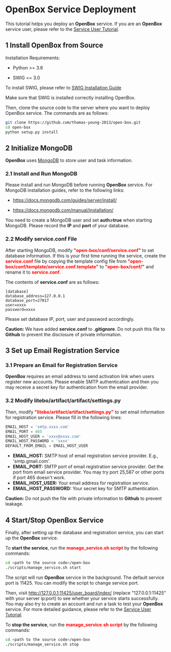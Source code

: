 # OpenBox Service Deployment

This tutorial helps you deploy an **OpenBox** service. If you are an **OpenBox** service user, please refer to 
the [Service User Tutorial](./service_tutorial).


## 1 Install OpenBox from Source

Installation Requirements:

+ Python >= 3.6

+ SWIG == 3.0

To install SWIG, please refer to [SWIG Installation Guide](../installation/install_swig.md)

Make sure that SWIG is installed correctly installing OpenBox.

Then, clone the source code to the server where you want to deploy OpenBox service.
The commands are as follows:

```bash
git clone https://github.com/thomas-young-2013/open-box.git
cd open-box
python setup.py install
```


## 2 Initialize MongoDB

**OpenBox** uses [MongoDB](https://www.mongodb.com) to store user and task information.

### 2.1 Install and Run MongoDB

Please install and run MongoDB before running **OpenBox** service. 
For MongoDB installation guides, refer to the following links:

+ <https://docs.mongodb.com/guides/server/install/>

+ <https://docs.mongodb.com/manual/installation/>

You need to create a MongoDB user and set **auth=true** when starting MongoDB.
Please record the **IP** and **port** of your database.

### 2.2 Modify service.conf File

After starting MongoDB, modify <font color=#FF0000>**"open-box/conf/service.conf"**</font> to set database information.
If this is your first time running the service, create the <font color=#FF0000>**service.conf**</font> file by copying 
the template config file from <font color=#FF0000>**"open-box/conf/template/service.conf.template"**</font> to 
<font color=#FF0000>**"open-box/conf/"**</font> and rename it to <font color=#FF0000>**service.conf**</font>.

The contents of **service.conf** are as follows:

```
[database]
database_address=127.0.0.1
database_port=27017
user=xxxx
password=xxxx
```

Please set database IP, port, user and password accordingly.

**Caution:** We have added **service.conf** to **.gitignore**. Do not push this file to **Github** to
prevent the disclosure of private information.


## 3 Set up Email Registration Service

### 3.1 Prepare an Email for Registration Service

**OpenBox** requires an email address to send activation link when users register new accounts. 
Please enable SMTP authentication and then you may receive a secret key for authentication from the email provider.

### 3.2 Modify litebo/artifact/artifact/settings.py

Then, modify <font color=#FF0000>**"litebo/artifact/artifact/settings.py"**</font> to set email information for
registration service. Please fill in the following lines:

```python
EMAIL_HOST = 'smtp.xxxx.com'
EMAIL_PORT = 465
EMAIL_HOST_USER = 'xxxx@xxxx.com'
EMAIL_HOST_PASSWORD = 'xxxx'
DEFAULT_FROM_EMAIL = EMAIL_HOST_USER
```

+ **EMAIL_HOST:** SMTP host of email registration service provider. E.g., 'smtp.gmail.com'.
+ **EMAIL_PORT:** SMTP port of email registration service provider. Get the port from email service provider. You may try port 25,587 
or other ports if port 465 doesn't work.
+ **EMAIL_HOST_USER:** Your email address for registration service.
+ **EMAIL_HOST_PASSWORD:** Your secret key for SMTP authentication.

**Caution:** Do not push the file with private information to **Github** to prevent leakage.

## 4 Start/Stop OpenBox Service

Finally, after setting up the database and registration service, you can start up the **OpenBox** service.

To **start the service**, run the <font color=#FF0000>**manage_service.sh script**</font> by the following commands:

```bash
cd <path to the source code>/open-box
./scripts/manage_service.sh start
```

The script will run **OpenBox** service in the background. The default service port is 11425.
You can modify the script to change service port.

Then, visit <http://127.0.0.1:11425/user_board/index/> (replace "127.0.0.1:11425" with your server ip:port)
to see whether your service starts successfully.
You may also try to create an account and run a task to test your **OpenBox** service. 
For more detailed guidance, please refer to the [Service User Tutorial](./service_tutorial).

To **stop the service**, run the <font color=#FF0000>**manage_service.sh script**</font> by the following commands:

```bash
cd <path to the source code>/open-box
./scripts/manage_service.sh stop
```

